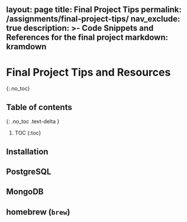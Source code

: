 layout: page
title: Final Project Tips
permalink: /assignments/final-project-tips/
nav_exclude: true
description: >-
    Code Snippets and References for the final project
markdown: kramdown
---

# Final Project Tips and Resources
{:.no_toc}

## Table of contents
{: .no_toc .text-delta }

1. TOC
{:toc}

## Installation

## PostgreSQL

## MongoDB

## homebrew (`brew`)

